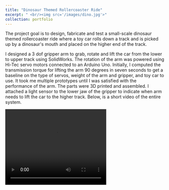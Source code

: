 ```yaml
---
title: "Dinosaur Themed Rollercoaster Ride"
excerpt: " <br/><img src='/images/dino.jpg'>"
collection: portfolio
---
```


The project goal is to design, fabricate and test a small-scale dinosaur themed rollercoaster ride where a toy car rolls down a track and is picked up by a dinosaur's mouth and placed on the higher end of the track. 

I designed a 3 dof gripper arm to grab, rotate and lift the car from the lower to upper track using SolidWorks. The rotation of the arm was powered using Hi-Tec servo motors connected to an Arduino Uno. Initially, I computed the transmission torque for lifting the arm 90 degrees in seven seconds to get a baseline on the type of servos, weight of the arm and gripper, and toy car to use. It took me multiple prototypes until I was satisfied with the performance of the arm. The parts were 3D printed and assembled. I attached a light sensor to the lower jaw of the gripper to indicate when arm needs to lift the car to the higher track. Below, is a short video of the entire system. 


<video width="320" height="240" 
   src="/images/IMG_8107.mp4" type="video/mp4">
</video>





